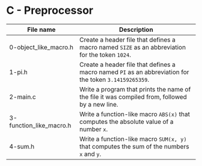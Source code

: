 # C - Preprocessor

| File name               | Description                                                                                            |
| ----------------------- | ------------------------------------------------------------------------------------------------------ |
| 0-object_like_macro.h   | Create a header file that defines a macro named `SIZE` as an abbreviation for the token `1024`.        |
| 1-pi.h                  | Create a header file that defines a macro named `PI` as an abbreviation for the token `3.14159265359`. |
| 2-main.c                | Write a program that prints the name of the file it was compiled from, followed by a new line.         |
| 3-function_like_macro.h | Write a function-like macro `ABS(x)` that computes the absolute value of a number `x`.                 |
| 4-sum.h                 | Write a function-like macro `SUM(x, y)` that computes the sum of the numbers `x` and `y`.              |
